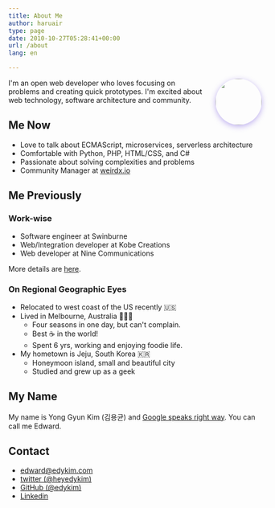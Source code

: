 ```yaml
---
title: About Me
author: haruair
type: page
date: 2010-10-27T05:28:41+00:00
url: /about
lang: en

---
```


<img src="https://avatars3.githubusercontent.com/u/1009457?s=400&v=4" style="width: 92px; border-radius: 50%; box-shadow: 0px 3px 12px rgba(80, 37, 214, 0.37); margin-bottom: 1rem; float: right; margin-left: 1rem;">

I'm an open web developer who loves focusing on problems and creating quick prototypes. I'm excited about web technology, software architecture and community.

## Me Now

- Love to talk about ECMAScript, microservices, serverless architecture
- Comfortable with Python, PHP, HTML/CSS, and C#
- Passionate about solving complexities and problems
- Community Manager at [weirdx.io](http://weirdx.io)

## Me Previously

### Work-wise

- Software engineer at Swinburne
- Web/Integration developer at Kobe Creations
- Web developer at Nine Communications

More details are [here](https://www.linkedin.com/in/edwardykim/).

### On Regional Geographic Eyes

- Relocated to west coast of the US recently 🇺🇸
- Lived in Melbourne, Australia 🐨🇦🇺
  - Four seasons in one day, but can't complain.
  - Best ☕️ in the world!
  - Spent 6 yrs, working and enjoying foodie life.
- My hometown is Jeju, South Korea 🇰🇷
  - Honeymoon island, small and beautiful city
  - Studied and grew up as a geek

## My Name

My name is Yong Gyun Kim (김용균) and [Google speaks right way](https://translate.google.com/translate_tts?ie=UTF-8&q=%EA%B9%80%EC%9A%A9%EA%B7%A0&tl=ko&total=1&idx=0&textlen=3&tk=799460.701964&client=t&prev=input). You can call me Edward.

## Contact

- [edward@edykim.com](mailto:edward@edykim.com?subject=Hello)
- [twitter (@heyedykim)](https://twitter.com/heyedykim)
- [GitHub (@edykim)](https://github.com/edykim)
- [Linkedin](https://www.linkedin.com/in/edwardykim/)
